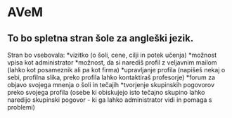 AVeM
====
To bo spletna stran šole za angleški jezik.
------------------------------------------
Stran bo vsebovala:
*vizitko (o šoli, cene, cilji in potek učenja)
*možnost vpisa kot administrator 
*možnost, da si narediš profil z veljavnim mailom (lahko kot posameznik ali pa kot firma)
*upravljanje profila (napišeš nekaj o sebi, profilna slika, preko profila lahko kontaktiraš profesorje)
*forum za objavo svojega mnenja o šoli in tečajih 
*tvorjenje skupinskih pogovorov preko svojega profila
(osebe ki obiskujejo isto tečajno skupino lahko naredijo skupinski pogovor - ki ga lahko administrator vidi in pomaga s problemi)

